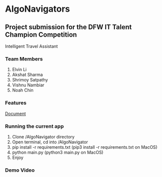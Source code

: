 # AlgoNavigators
## Project submission for the DFW IT Talent Champion Competition
Intelligent Travel Assistant
### Team Members 
1. Elvin Li
2. Akshat Sharma
3. Shrimoy Satpathy
4. Vishnu Nambiar
5. Noah Chin

### Features 
[Document](https://docs.google.com/document/d/1D-5kEwx5Tcdo1MKlX7ojdDo3fyU3oHow6e3PkMG8ymk/edit?usp=drive_link)

### Running the current app
1. Clone /AlgoNavigator directory
2. Open terminal, cd into /AlgoNavigator
3. pip install -r requirements.txt (pip3 install -r requirements.txt on MacOS)
4. python main.py (python3 main.py on MacOS)
5. Enjoy

### Demo Video

